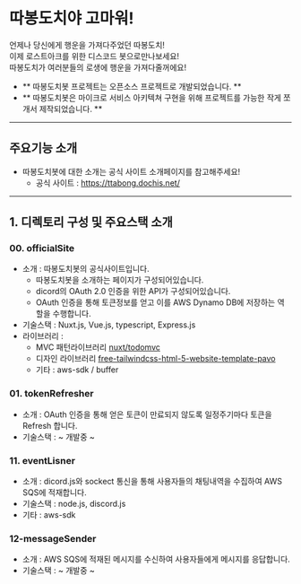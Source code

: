 # 따봉도치야 고마워!

언제나 당신에게 행운을 가져다주었던 따봉도치!  
이제 로스트아크를 위한 디스코드 봇으로만나보세요!  
따봉도치가 여러분들의 로생에 행운을 가져다줄꺼에요!

- ** 따봉도치봇 프로젝트는 오픈소스 프로젝트로 개발되었습니다. **
- ** 따봉도치봇은 마이크로 서비스 아키텍쳐 구현을 위해 프로젝트를 가능한 작게 쪼개서 제작되었습니다. **

---

## 주요기능 소개
- 따봉도치봇에 대한 소개는 공식 사이트 소개페이지를 참고해주세요!
    - 공식 사이트 : https://ttabong.dochis.net/

---

## 1. 디렉토리 구성 및 주요스택 소개
### 00. officialSite
- 소개 : 따봉도치봇의 공식사이트입니다.
    - 따봉도치봇을 소개하는 페이지가 구성되어있습니다.
    - dicord의 OAuth 2.0 인증을 위한 API가 구성되어있습니다.
    - OAuth 인증을 통해 토큰정보를 얻고 이를 AWS Dynamo DB에 저장하는 역할을 수행합니다.
- 기술스택 : Nuxt.js, Vue.js, typescript, Express.js
- 라이브러리 :
    - MVC 패턴라이브러리 [nuxt/todomvc](https://github.com/nuxt/todomvc)
    - 디자인 라이브러리 [free-tailwindcss-html-5-website-template-pavo](https://themewagon.com/themes/free-tailwindcss-html-5-website-template-pavo/)
    - 기타 : aws-sdk / buffer

### 01. tokenRefresher
- 소개 : OAuth 인증을 통해 얻은 토큰이 만료되지 않도록 일정주기마다 토큰을 Refresh 합니다.
- 기술스택 : ~ 개발중 ~

### 11. eventLisner
- 소개 : dicord.js와 sockect 통신을 통해 사용자들의 채팅내역을 수집하여 AWS SQS에  적재합니다.
- 기술스택 : node.js, discord.js
- 기타 : aws-sdk

### 12-messageSender
- 소개 : AWS SQS에 적재된 메시지를 수신하여 사용자들에게 메시지를 응답합니다.
- 기술스택 : ~ 개발중 ~